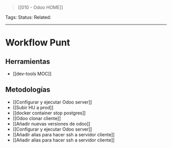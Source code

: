 > [[010 - Odoo HOME]]

Tags: 
Status: 
Related: 

___

# Workflow Punt

## Herramientas

- [[dev-tools MOC]]

## Metodologías
- [[Configurar y ejecutar Odoo server]]
- [[Subir HU a prod]]
- [[docker container stop postgres]]
- [[Odoo clonar cliente]]
- [[Añadir nuevas versiones de odoo]]
- [[Configurar y ejecutar Odoo server]]
- [[Añadir alias para hacer ssh a servidor cliente]]
- [[Añadir alias para hacer ssh a servidor cliente]]